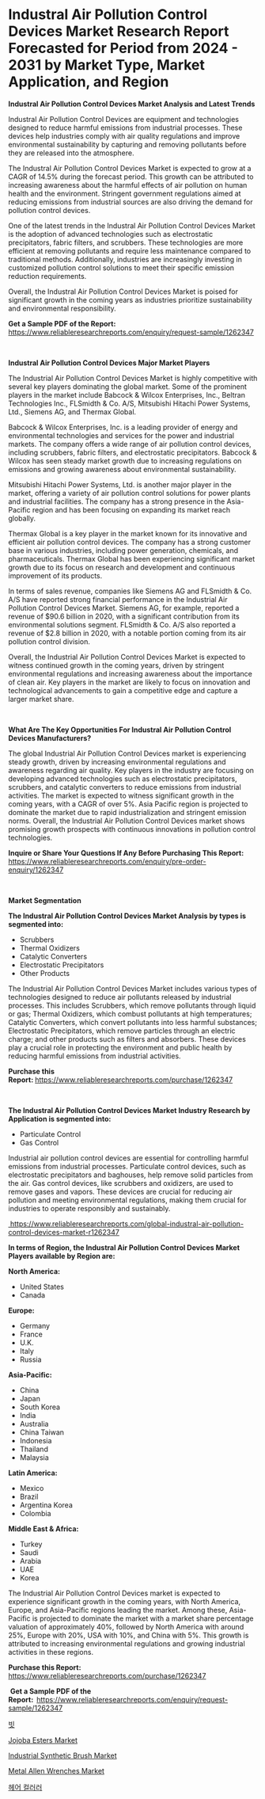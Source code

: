 <p><h1>Industral Air Pollution Control Devices Market Research Report Forecasted for Period from 2024 -  2031 by Market Type, Market Application, and Region</h1></p><p><strong>Industral Air Pollution Control Devices Market Analysis and Latest Trends</strong></p>
<p><p>Industral Air Pollution Control Devices are equipment and technologies designed to reduce harmful emissions from industrial processes. These devices help industries comply with air quality regulations and improve environmental sustainability by capturing and removing pollutants before they are released into the atmosphere.</p><p>The Industral Air Pollution Control Devices Market is expected to grow at a CAGR of 14.5% during the forecast period. This growth can be attributed to increasing awareness about the harmful effects of air pollution on human health and the environment. Stringent government regulations aimed at reducing emissions from industrial sources are also driving the demand for pollution control devices.</p><p>One of the latest trends in the Industral Air Pollution Control Devices Market is the adoption of advanced technologies such as electrostatic precipitators, fabric filters, and scrubbers. These technologies are more efficient at removing pollutants and require less maintenance compared to traditional methods. Additionally, industries are increasingly investing in customized pollution control solutions to meet their specific emission reduction requirements.</p><p>Overall, the Industral Air Pollution Control Devices Market is poised for significant growth in the coming years as industries prioritize sustainability and environmental responsibility.</p></p>
<p><strong>Get a Sample PDF of the Report:&nbsp;</strong> <a href="https://www.reliableresearchreports.com/enquiry/request-sample/1262347">https://www.reliableresearchreports.com/enquiry/request-sample/1262347</a></p>
<p>&nbsp;</p>
<p><strong>Industral Air Pollution Control Devices Major Market Players</strong></p>
<p><p>The Industrial Air Pollution Control Devices Market is highly competitive with several key players dominating the global market. Some of the prominent players in the market include Babcock & Wilcox Enterprises, Inc., Beltran Technologies Inc., FLSmidth & Co. A/S, Mitsubishi Hitachi Power Systems, Ltd., Siemens AG, and Thermax Global. </p><p>Babcock & Wilcox Enterprises, Inc. is a leading provider of energy and environmental technologies and services for the power and industrial markets. The company offers a wide range of air pollution control devices, including scrubbers, fabric filters, and electrostatic precipitators. Babcock & Wilcox has seen steady market growth due to increasing regulations on emissions and growing awareness about environmental sustainability.</p><p>Mitsubishi Hitachi Power Systems, Ltd. is another major player in the market, offering a variety of air pollution control solutions for power plants and industrial facilities. The company has a strong presence in the Asia-Pacific region and has been focusing on expanding its market reach globally. </p><p>Thermax Global is a key player in the market known for its innovative and efficient air pollution control devices. The company has a strong customer base in various industries, including power generation, chemicals, and pharmaceuticals. Thermax Global has been experiencing significant market growth due to its focus on research and development and continuous improvement of its products.</p><p>In terms of sales revenue, companies like Siemens AG and FLSmidth & Co. A/S have reported strong financial performance in the Industrial Air Pollution Control Devices Market. Siemens AG, for example, reported a revenue of $90.6 billion in 2020, with a significant contribution from its environmental solutions segment. FLSmidth & Co. A/S also reported a revenue of $2.8 billion in 2020, with a notable portion coming from its air pollution control division.</p><p>Overall, the Industrial Air Pollution Control Devices Market is expected to witness continued growth in the coming years, driven by stringent environmental regulations and increasing awareness about the importance of clean air. Key players in the market are likely to focus on innovation and technological advancements to gain a competitive edge and capture a larger market share.</p></p>
<p>&nbsp;</p>
<p><strong>What Are The Key Opportunities For Industral Air Pollution Control Devices Manufacturers?</strong></p>
<p><p>The global Industrial Air Pollution Control Devices market is experiencing steady growth, driven by increasing environmental regulations and awareness regarding air quality. Key players in the industry are focusing on developing advanced technologies such as electrostatic precipitators, scrubbers, and catalytic converters to reduce emissions from industrial activities. The market is expected to witness significant growth in the coming years, with a CAGR of over 5%. Asia Pacific region is projected to dominate the market due to rapid industrialization and stringent emission norms. Overall, the Industrial Air Pollution Control Devices market shows promising growth prospects with continuous innovations in pollution control technologies.</p></p>
<p><strong>Inquire or Share Your Questions If Any Before Purchasing This Report:</strong> <a href="https://www.reliableresearchreports.com/enquiry/pre-order-enquiry/1262347">https://www.reliableresearchreports.com/enquiry/pre-order-enquiry/1262347</a></p>
<p>&nbsp;</p>
<p><strong>Market Segmentation</strong></p>
<p><strong>The Industral Air Pollution Control Devices Market Analysis by types is segmented into:</strong></p>
<p><ul><li>Scrubbers</li><li>Thermal Oxidizers</li><li>Catalytic Converters</li><li>Electrostatic Precipitators</li><li>Other Products</li></ul></p>
<p><p>The Industrial Air Pollution Control Devices Market includes various types of technologies designed to reduce air pollutants released by industrial processes. This includes Scrubbers, which remove pollutants through liquid or gas; Thermal Oxidizers, which combust pollutants at high temperatures; Catalytic Converters, which convert pollutants into less harmful substances; Electrostatic Precipitators, which remove particles through an electric charge; and other products such as filters and absorbers. These devices play a crucial role in protecting the environment and public health by reducing harmful emissions from industrial activities.</p></p>
<p><strong>Purchase this Report:&nbsp;</strong><a href="https://www.reliableresearchreports.com/purchase/1262347">https://www.reliableresearchreports.com/purchase/1262347</a></p>
<p>&nbsp;</p>
<p><strong>The Industral Air Pollution Control Devices Market Industry Research by Application is segmented into:</strong></p>
<p><ul><li>Particulate Control</li><li>Gas Control</li></ul></p>
<p><p>Industrial air pollution control devices are essential for controlling harmful emissions from industrial processes. Particulate control devices, such as electrostatic precipitators and baghouses, help remove solid particles from the air. Gas control devices, like scrubbers and oxidizers, are used to remove gases and vapors. These devices are crucial for reducing air pollution and meeting environmental regulations, making them crucial for industries to operate responsibly and sustainably.</p></p>
<p><a href="https://www.reliableresearchreports.com/global-industral-air-pollution-control-devices-market-r1262347">&nbsp;https://www.reliableresearchreports.com/global-industral-air-pollution-control-devices-market-r1262347</a></p>
<p><strong>In terms of Region, the Industral Air Pollution Control Devices Market Players available by Region are:</strong></p>
<p>
    <p> <strong> North America: </strong>
        <ul>
            <li>United States</li>
            <li>Canada</li>
        </ul>
        </p> 
    <p> <strong> Europe: </strong>
        <ul>
            <li>Germany</li>
            <li>France</li>
            <li>U.K.</li>
            <li>Italy</li>
            <li>Russia</li>
        </ul>
        </p> 
    <p> <strong> Asia-Pacific: </strong>
        <ul>
            <li>China</li>
            <li>Japan</li>
            <li>South Korea</li>
            <li>India</li>
            <li>Australia</li>
            <li>China Taiwan</li>
            <li>Indonesia</li>
            <li>Thailand</li>
            <li>Malaysia</li>
        </ul>
        </p> 
    <p> <strong> Latin America: </strong>
        <ul>
            <li>Mexico</li>
            <li>Brazil</li>
            <li>Argentina Korea</li>
            <li>Colombia</li>
        </ul>
        </p> 
    <p> <strong> Middle East & Africa: </strong>
        <ul>
            <li>Turkey</li>
            <li>Saudi</li>
            <li>Arabia</li>
            <li>UAE</li>
            <li>Korea</li>
        </ul>
    </p>
    </p>
<p><p>The Industrial Air Pollution Control Devices market is expected to experience significant growth in the coming years, with North America, Europe, and Asia-Pacific regions leading the market. Among these, Asia-Pacific is projected to dominate the market with a market share percentage valuation of approximately 40%, followed by North America with around 25%, Europe with 20%, USA with 10%, and China with 5%. This growth is attributed to increasing environmental regulations and growing industrial activities in these regions.</p></p>
<p><strong>Purchase this Report: </strong><a href="https://www.reliableresearchreports.com/purchase/1262347">https://www.reliableresearchreports.com/purchase/1262347</a></p>
<p>&nbsp;<strong>Get a Sample PDF of the Report:&nbsp;&nbsp;</strong><a href="https://www.reliableresearchreports.com/enquiry/request-sample/1262347">https://www.reliableresearchreports.com/enquiry/request-sample/1262347</a></p>
<p><strong></strong></p>
<p><p><a href="https://github.com/trmesnao7959541/Market-Research-Report-List-1/blob/main/632929737392.md">빗</a></p><p><a href="https://meowing-lemming-dd3.notion.site/Jojoba-Esters-Market-Trends-and-Market-Analysis-forecasted-for-period-2024-2031-7c30f399c3a743508e9c34faae3b0b08">Jojoba Esters Market</a></p><p><a href="https://github.com/shotows/Market-Research-Report-List-2/blob/main/industrial-synthetic-brush-market.md">Industrial Synthetic Brush Market</a></p><p><a href="https://github.com/Sinjinluong3e0awx2m195k76/Market-Research-Report-List-2/blob/main/metal-allen-wrenches-market.md">Metal Allen Wrenches Market</a></p><p><a href="https://github.com/vsn7qpua81q/Market-Research-Report-List-1/blob/main/381602237393.md">헤어 컬러러</a></p></p>